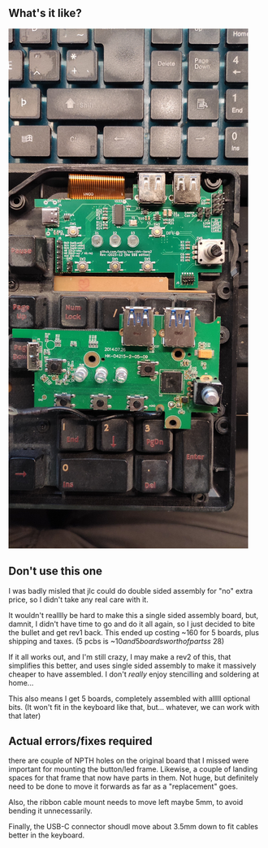 ## What's it like?
![installed side by side](r2023-12-installed1.jpg)

## Don't use this one
I was badly misled that jlc could do double sided assembly for "no" extra price, so I didn't take any real care with it.

It wouldn't realllly be hard to make this a single sided assembly board, but, damnit, I didn't have time to go and do it all again,
so I just decided to bite the bullet and get rev1 back.  This ended up costing ~160 for 5 boards, plus shipping and taxes. (5 pcbs is ~$10 and 5 boards worth of parts s ~$28)

If it all works out, and I'm still crazy, I may make a rev2 of this, that simplifies this better, and uses single sided assembly to make it massively cheaper to have assembled.  I don't _really_ enjoy stencilling and soldering at home...

This also means I get 5 boards, completely assembled with alllll optional bits.  (It won't fit in the keyboard like that, but... whatever, we can work with that later)

## Actual errors/fixes required
there are couple of NPTH holes on the original board that I missed were important for mounting the button/led frame.
Likewise, a couple of landing spaces for that frame that now have parts in them.
Not huge, but definitely need to be done to move it forwards as far as a "replacement" goes.

Also, the ribbon cable mount needs to move left maybe 5mm, to avoid bending it unnecessarily.

Finally, the USB-C connector shoudl move about 3.5mm down to fit cables better in the keyboard.
